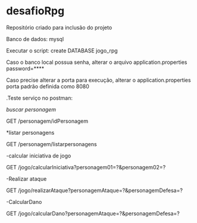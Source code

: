 # desafioRpg
Repositório criado para inclusão do projeto

Banco de dados: mysql

Executar o script: create DATABASE jogo_rpg

Caso o banco local possua senha, alterar o arquivo application.properties
password=****

Caso precise alterar a porta para execução, alterar o application.properties
porta padrão definida como 8080


.Teste serviço no postman:

_buscar personagem_

GET /personagem/idPersonagem

*listar personagens

GET /personagem/listarpersonagens

-calcular iniciativa de jogo

GET /jogo/calcularIniciativa?personagem01=?&personagem02=?

-Realizar ataque

GET /jogo/realizarAtaque?personagemAtaque=?&personagemDefesa=?

-CalcularDano

GET /jogo/calcularDano?personagemAtaque=?&personagemDefesa=?
